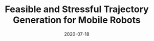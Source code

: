 ---
title: "Feasible and Stressful Trajectory Generation for Mobile Robots"
collection: publications
permalink: /publication/2020-07-18-ISSTA-Feasible
excerpt: 'While executing nominal tests on mobile robots is required for their validation, such tests may overlook faults that arise under trajectories that accentuate certain aspects of the robots behavior. Uncovering such stressful trajectories is challenging as the input space for these systems, as they move, is extremely large, and the relation between a planned trajectory and its potential to induce stress can be subtle. To address this challenge we propose a framework that 1) integrates kinematic and dynamic physical models of the robot into the automated trajectory generation in order to generate valid trajectories, and 2) incorporates a parameterizable scoring model to efficiently generate physically valid yet stressful trajectories for a broad range of mobile robots. We evaluate our approach on four variants of a state-of-the-art quadrotor in a racing simulator. We find that, for non-trivial length trajectories, the incorporation of the kinematic and dynamic model is crucial to generate any valid trajectory, and that the approach with the best hand-crafted scoring model and with a trained scoring model can cause on average a 55.9% and 41.3% more stress than a random selection among valid trajectories. A follow-up study shows that the approach was able to induce similar stress on a deployed commercial quadrotor, with trajectories that deviated up to 6m from the intended ones.
'
date: 2020-07-18
venue: '2020 ACM SIGSOFT International Symposium on Software Testing and Analysis (<a href="https://conf.researchr.org/details/issta-2020/issta-2020-papers/27/Feasible-and-Stressful-Trajectory-Generation-for-Mobile-Robots">ISSTA</a>)'
paperurl: 'http://hildebrandt-carl.github.io/files/2020-07-18-ISSTA-Feasible.pdf'
publishurl: ''
authors: '<b>Carl Hildebrandt</b>, Sebastian Elbaum, Matthew B. Dwyer, Nicola Bezzo'
awards: ''
---